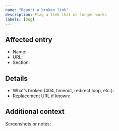 ```yaml
---
name: "Report a broken link"
description: Flag a link that no longer works
labels: [bug]
---
```


## Affected entry

- Name: 
- URL: 
- Section: 

## Details

- What’s broken (404, timeout, redirect loop, etc.): 
- Replacement URL if known: 

## Additional context

Screenshots or notes: 